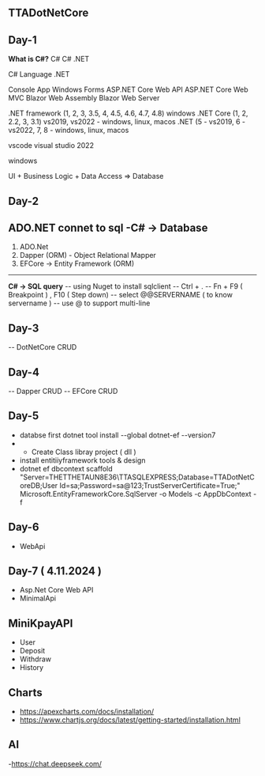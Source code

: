 ## TTADotNetCore

## Day-1
**What is C#?**
C#
C# .NET

C# Language
.NET 

Console App
Windows Forms
ASP.NET Core Web API
ASP.NET Core Web MVC
Blazor Web Assembly
Blazor Web Server

.NET framework (1, 2, 3, 3.5, 4, 4.5, 4.6, 4.7, 4.8) windows
.NET Core (1, 2, 2.2, 3, 3.1) vs2019, vs2022 - windows, linux, macos
.NET (5 - vs2019, 6 - vs2022, 7, 8 - windows, linux, macos

vscode
visual studio 2022 

windows

UI + Business Logic + Data Access => Database

## Day-2 
**ADO.NET connet to sql**
-C# -> Database
---
1. ADO.Net
1. Dapper (ORM) - Object Relational Mapper
1. EFCore -> Entity Framework (ORM)

 ---
**C# -> SQL query**
-- using Nuget to install sqlclient
-- Ctrl + .
-- Fn + F9 ( Breakpoint ) , F10 ( Step down)
-- select @@SERVERNAME ( to know servername )
-- use @ to support multi-line 

## Day-3
-- DotNetCore CRUD

## Day-4
-- Dapper CRUD
-- EFCore CRUD

## Day-5
- databse first
dotnet tool install --global dotnet-ef --version7
- - Create Class libray project ( dll )
- install entitiiyframework tools & design
- dotnet ef dbcontext scaffold "Server=THETTHETAUN8E36\TTASQLEXPRESS;Database=TTADotNetCoreDB;User Id=sa;Password=sa@123;TrustServerCertificate=True;" Microsoft.EntityFrameworkCore.SqlServer -o Models -c AppDbContext -f

## Day-6
- WebApi
## Day-7 ( 4.11.2024 ) 
- Asp.Net Core Web API
- MinimalApi

## MiniKpayAPI
- User
- Deposit
- Withdraw
- History

## Charts
- https://apexcharts.com/docs/installation/
- https://www.chartjs.org/docs/latest/getting-started/installation.html


## AI
-https://chat.deepseek.com/